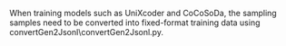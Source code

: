 When training models such as UniXcoder and CoCoSoDa, the sampling samples need to be converted into fixed-format training data using convertGen2Jsonl\convertGen2Jsonl.py.
